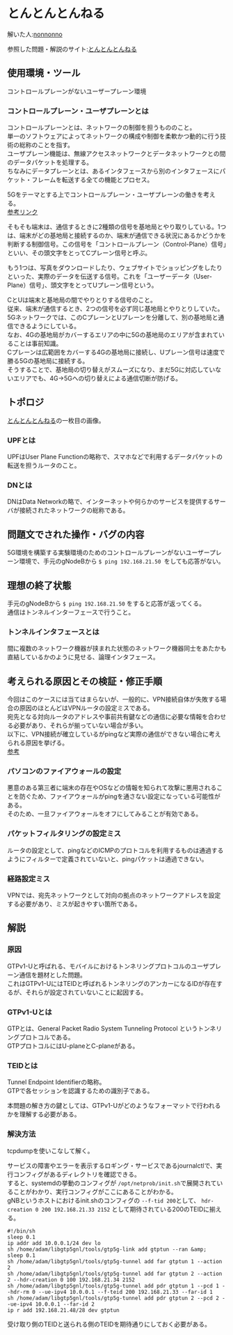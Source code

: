 # とんとんとんねる
解いた人:[nonnonno](https://github.com/nonnonno)

参照した問題・解説のサイト:[とんとんとんねる](https://blog.icttoracon.net/2021/03/16/%e3%81%a8%e3%82%93%e3%81%a8%e3%82%93%e3%81%a8%e3%82%93%e3%81%ad%e3%82%8b/)

 ## 使用環境・ツール  

 コントロールプレーンがないユーザープレーン環境   

 ### コントロールプレーン・ユーザプレーンとは

コントロールプレーンとは、ネットワークの制御を担うもののこと。  
単一のソフトウェアによってネットワークの構成や制御を柔軟かつ動的に行う技術の総称のことを指す。   
ユーザプレーン機能は、無線アクセスネットワークとデータネットワークとの間のデータパケットを処理する。  
ちなみにデータプレーンとは、あるインタフェースから別のインタフェースにパケット・フレームを転送する全ての機能とプロセス。  

5Gをテーマとする上でコントロールプレーン・ユーザプレーンの働きを考える。  
[参考リンク](https://getnavi.jp/digital/464369/)  

そもそも端末は、通信するときに2種類の信号を基地局とやり取りしている。1つは、端末がどの基地局と接続するのか、端末が通信できる状況にあるかどうかを判断する制御信号。この信号を「コントロールプレーン（Control-Plane）信号」といい、その頭文字をとってCプレーン信号と呼ぶ。

もう1つは、写真をダウンロードしたり、ウェブサイトでショッピングをしたりといった、実際のデータを伝送する信号。これを「ユーザーデータ（User-Plane）信号」、頭文字をとってUプレーン信号という。

CとUは端末と基地局の間でやりとりする信号のこと。  
従来、端末が通信するとき、2つの信号を必ず同じ基地局とやりとりしていた。  
5Gネットワークでは、このCプレーンとUプレーンを分離して、別の基地局と通信できるようにしている。  
なお、4Gの基地局がカバーするエリアの中に5Gの基地局のエリアが含まれていることは事前知識。   
Cプレーンは広範囲をカバーする4Gの基地局に接続し、Uプレーン信号は速度で勝る5Gの基地局に接続する。  
そうすることで、基地局の切り替えがスムーズになり、まだ5Gに対応していないエリアでも、4G->5Gへの切り替えによる通信切断が防げる。  

## トポロジ
[とんとんとんねる](https://blog.icttoracon.net/2021/03/16/%e3%81%a8%e3%82%93%e3%81%a8%e3%82%93%e3%81%a8%e3%82%93%e3%81%ad%e3%82%8b/)の一枚目の画像。

### UPFとは
UPFはUser Plane Functionの略称で、スマホなどで利用するデータパケットの転送を担うルータのこと。

### DNとは
DNはData Networkの略で、インターネットや何らかのサービスを提供するサーバが接続されたネットワークの総称である。  


 ## 問題文でされた操作・バグの内容

5G環境を構築する実験環境のためのコントロールプレーンがないユーザープレーン環境で、手元のgNodeBから ```$ ping 192.168.21.50 ```をしても応答がない。


 ## 理想の終了状態

手元のgNodeBから ```$ ping 192.168.21.50``` をすると応答が返ってくる。  
通信はトンネルインターフェースで行うこと。

### トンネルインタフェースとは

間に複数のネットワーク機器が挟まれた状態のネットワーク機器同士をあたかも直結しているかのように見せる、論理インタフェース。

## 考えられる原因とその検証・修正手順

今回はこのケースには当てはまらないが、一般的に、VPN接続自体が失敗する場合の原因のほとんどはVPNルータの設定ミスである。  
宛先となる対向ルータのアドレスや事前共有鍵などの通信に必要な情報を合わせる必要があり、それらが揃っていない場合が多い。  
以下に、VPN接続が確立しているがpingなど実際の通信ができない場合に考えられる原因を挙げる。  
[参考](https://xtech.nikkei.com/it/atcl/column/17/050100176/050100003/)

### パソコンのファイアウォールの設定

悪意のある第三者に端末の存在やOSなどの情報を知られて攻撃に悪用されることを防ぐため、ファイアウォールがpingを通さない設定になっている可能性がある。  
そのため、一旦ファイアウォールをオフにしてみることが有効である。  


### パケットフィルタリングの設定ミス

ルータの設定として、pingなどのICMPのプロトコルを利用するものは通過するようにフィルターで定義されていないと、pingパケットは通過できない。  

### 経路設定ミス  

VPNでは、宛先ネットワークとして対向の拠点のネットワークアドレスを設定する必要があり、ミスが起きやすい箇所である。


## 解説

### 原因

GTPv1-Uと呼ばれる、モバイルにおけるトンネリングプロトコルのユーザプレーン通信を題材とした問題。  
これはGTPv1-UにはTEIDと呼ばれるトンネリングのアンカーになるIDが存在するが、それらが設定されていないことに起因する。  

### GTPv1-Uとは
 
GTPとは、General Packet Radio System Tunneling Protocol というトンネリングプロトコルである。  
GTPプロトコルにはU-planeとC-planeがある。  

### TEIDとは
Tunnel Endpoint Identifierの略称。  
GTPで各セッションを認識するための識別子である。  


本問題の解き方の鍵としては、GTPv1-Uがどのようなフォーマットで行われるかを理解する必要がある。  


### 解決方法

tcpdumpを使いこなして解く。  

サービスの障害やエラーを表示するロギング・サービスであるjournalctlで、実行コンフィグがあるディレクトリを確認できる。  
すると、systemdの挙動のコンフィグが ```/opt/netprob/init.sh```で展開されていることがわかり、実行コンフィグがここにあることがわかる。  
gNBというホストにおけるinit.shのコンフィグの ```--f-tid 200```として、 ```hdr-creation 0 200 192.168.21.33 2152``` として期待されている200のTEIDに揃える。  


```
#!/bin/sh
sleep 0.1
ip addr add 10.0.0.1/24 dev lo
sh /home/adam/libgtp5gnl/tools/gtp5g-link add gtptun --ran &amp;
sleep 0.1
sh /home/adam/libgtp5gnl/tools/gtp5g-tunnel add far gtptun 1 --action 2
sh /home/adam/libgtp5gnl/tools/gtp5g-tunnel add far gtptun 2 --action 2 --hdr-creation 0 100 192.168.21.34 2152
sh /home/adam/libgtp5gnl/tools/gtp5g-tunnel add pdr gtptun 1 --pcd 1 --hdr-rm 0 --ue-ipv4 10.0.0.1 --f-teid 200 192.168.21.33 --far-id 1
sh /home/adam/libgtp5gnl/tools/gtp5g-tunnel add pdr gtptun 2 --pcd 2 --ue-ipv4 10.0.0.1 --far-id 2
ip r add 192.168.21.48/28 dev gtptun
```

受け取り側のTEIDと送られる側のTEIDを期待通りにしておく必要がある。